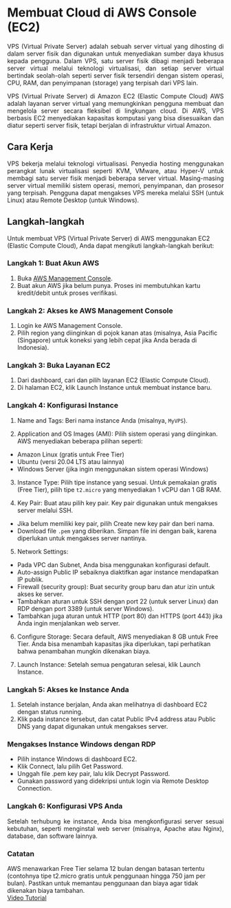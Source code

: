 # Membuat Cloud di AWS Console (EC2)
<div align="justify">
VPS (Virtual Private Server) adalah sebuah server virtual yang dihosting di dalam server fisik dan digunakan untuk menyediakan sumber daya khusus kepada pengguna. Dalam VPS, satu server fisik dibagi menjadi beberapa server virtual melalui teknologi virtualisasi, dan setiap server virtual bertindak seolah-olah seperti server fisik tersendiri dengan sistem operasi, CPU, RAM, dan penyimpanan (storage) yang terpisah dari VPS lain.

VPS (Virtual Private Server) di Amazon EC2 (Elastic Compute Cloud) AWS adalah layanan server virtual yang memungkinkan pengguna membuat dan mengelola server secara fleksibel di lingkungan cloud. Di AWS, VPS berbasis EC2 menyediakan kapasitas komputasi yang bisa disesuaikan dan diatur seperti server fisik, tetapi berjalan di infrastruktur virtual Amazon.
</div>

## Cara Kerja
<div align="justify">
VPS bekerja melalui teknologi virtualisasi. Penyedia hosting menggunakan perangkat lunak virtualisasi seperti KVM, VMware, atau Hyper-V untuk membagi satu server fisik menjadi beberapa server virtual. Masing-masing server virtual memiliki sistem operasi, memori, penyimpanan, dan prosesor yang terpisah. Pengguna dapat mengakses VPS mereka melalui SSH (untuk Linux) atau Remote Desktop (untuk Windows).
</div>


## Langkah-langkah
Untuk membuat VPS (Virtual Private Server) di AWS menggunakan EC2 (Elastic Compute Cloud), Anda dapat mengikuti langkah-langkah berikut:<br>

### Langkah 1: Buat Akun AWS
1. Buka [AWS Management Console](https://aws.amazon.com/console/).
2. Buat akun AWS jika belum punya. Proses ini     membutuhkan kartu kredit/debit untuk proses verifikasi.

### Langkah 2: Akses ke AWS Management Console
1. Login ke AWS Management Console.
2. Pilih region yang diinginkan di pojok kanan atas (misalnya, Asia Pacific (Singapore) untuk koneksi yang lebih cepat jika Anda berada di Indonesia).

### Langkah 3: Buka Layanan EC2
1. Dari dashboard, cari dan pilih layanan EC2 (Elastic Compute Cloud).
2. Di halaman EC2, klik Launch Instance untuk membuat instance baru.

### Langkah 4: Konfigurasi Instance
1. Name and Tags: Beri nama instance Anda (misalnya, `MyVPS`).

2. Application and OS Images (AMI): Pilih sistem operasi yang diinginkan. AWS menyediakan beberapa pilihan seperti:
- Amazon Linux (gratis untuk Free Tier)
- Ubuntu (versi 20.04 LTS atau lainnya)
- Windows Server (jika ingin menggunakan sistem operasi Windows)
3. Instance Type: Pilih tipe instance yang sesuai. Untuk pemakaian gratis (Free Tier), pilih tipe `t2.micro` yang menyediakan 1 vCPU dan 1 GB RAM.

4. Key Pair: Buat atau pilih key pair. Key pair digunakan untuk mengakses server melalui SSH.
- Jika belum memiliki key pair, pilih Create new key pair dan beri nama.
- Download file `.pem` yang diberikan. Simpan file ini dengan baik, karena diperlukan untuk mengakses server nantinya.
5. Network Settings:
- Pada VPC dan Subnet, Anda bisa menggunakan konfigurasi default.
- Auto-assign Public IP sebaiknya diaktifkan agar instance mendapatkan IP publik.
- Firewall (security group): Buat security group baru dan atur izin untuk akses ke server.
- Tambahkan aturan untuk SSH dengan port 22 (untuk server Linux) dan RDP dengan port 3389 (untuk server Windows).
- Tambahkan juga aturan untuk HTTP (port 80) dan HTTPS (port 443) jika Anda ingin menjalankan web server.
6. Configure Storage: Secara default, AWS menyediakan 8 GB untuk Free Tier. Anda bisa menambah kapasitas jika diperlukan, tapi perhatikan bahwa penambahan mungkin dikenakan biaya.

7. Launch Instance: Setelah semua pengaturan selesai, klik Launch Instance.

### Langkah 5: Akses ke Instance Anda
1. Setelah instance berjalan, Anda akan melihatnya di dashboard EC2 dengan status running.
2. Klik pada instance tersebut, dan catat Public IPv4 address atau Public DNS yang dapat digunakan untuk mengakses server.
 ### Mengakses Instance Windows dengan RDP
- Pilih instance Windows di dashboard EC2.
- Klik Connect, lalu pilih Get Password.
- Unggah file .pem key pair, lalu klik Decrypt Password.
- Gunakan password yang didekripsi untuk login via Remote Desktop Connection.

### Langkah 6: Konfigurasi VPS Anda
<div align="justify">
Setelah terhubung ke instance, Anda bisa mengkonfigurasi server sesuai kebutuhan, seperti menginstal web server (misalnya, Apache atau Nginx), database, dan software lainnya.</div>

### Catatan
AWS menawarkan Free Tier selama 12 bulan dengan batasan tertentu (contohnya tipe t2.micro gratis untuk penggunaan hingga 750 jam per bulan). Pastikan untuk memantau penggunaan dan biaya agar tidak dikenakan biaya tambahan.<br>
 [Video Tutorial](https://www.youtube.com/watch?v=VIDEO_ID](https://youtu.be/jtG4zT5bGXA))
